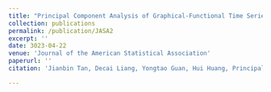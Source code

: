 ```yaml
---
title: "Principal Component Analysis of Graphical-Functional Time Series"
collection: publications
permalink: /publication/JASA2
excerpt: ''
date: 3023-04-22
venue: 'Journal of the American Statistical Association'
paperurl: ''
citation: 'Jianbin Tan, Decai Liang, Yongtao Guan, Hui Huang, Principal Component Analysis of Graphical-Functional Time Series, Journal of the American Statistical Association, under review'

---
```

